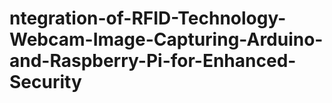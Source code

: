 # ntegration-of-RFID-Technology-Webcam-Image-Capturing-Arduino-and-Raspberry-Pi-for-Enhanced-Security